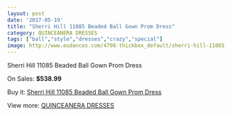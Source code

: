 ```yaml
---
layout: post
date: '2017-05-19'
title: "Sherri Hill 11085 Beaded Ball Gown Prom Dress"
category: QUINCEANERA DRESSES
tags: ["ball","style","dresses","crazy","special"]
image: http://www.eudances.com/4798-thickbox_default/sherri-hill-11085-beaded-ball-gown-prom-dress.jpg
---
```

Sherri Hill 11085 Beaded Ball Gown Prom Dress

On Sales: **$538.99**
<a href="https://www.eudances.com/en/quinceanera-dresses/1623-sherri-hill-11085-beaded-ball-gown-prom-dress.html"><amp-img layout="responsive" width="600" height="600" src="//www.eudances.com/4798-thickbox_default/sherri-hill-11085-beaded-ball-gown-prom-dress.jpg" alt="Sherri Hill 11085 Beaded Ball Gown Prom Dress 0" /></a>
<a href="https://www.eudances.com/en/quinceanera-dresses/1623-sherri-hill-11085-beaded-ball-gown-prom-dress.html"><amp-img layout="responsive" width="600" height="600" src="//www.eudances.com/4802-thickbox_default/sherri-hill-11085-beaded-ball-gown-prom-dress.jpg" alt="Sherri Hill 11085 Beaded Ball Gown Prom Dress 1" /></a>
<a href="https://www.eudances.com/en/quinceanera-dresses/1623-sherri-hill-11085-beaded-ball-gown-prom-dress.html"><amp-img layout="responsive" width="600" height="600" src="//www.eudances.com/4801-thickbox_default/sherri-hill-11085-beaded-ball-gown-prom-dress.jpg" alt="Sherri Hill 11085 Beaded Ball Gown Prom Dress 2" /></a>
<a href="https://www.eudances.com/en/quinceanera-dresses/1623-sherri-hill-11085-beaded-ball-gown-prom-dress.html"><amp-img layout="responsive" width="600" height="600" src="//www.eudances.com/4800-thickbox_default/sherri-hill-11085-beaded-ball-gown-prom-dress.jpg" alt="Sherri Hill 11085 Beaded Ball Gown Prom Dress 3" /></a>
<a href="https://www.eudances.com/en/quinceanera-dresses/1623-sherri-hill-11085-beaded-ball-gown-prom-dress.html"><amp-img layout="responsive" width="600" height="600" src="//www.eudances.com/4799-thickbox_default/sherri-hill-11085-beaded-ball-gown-prom-dress.jpg" alt="Sherri Hill 11085 Beaded Ball Gown Prom Dress 4" /></a>

Buy it: [Sherri Hill 11085 Beaded Ball Gown Prom Dress](https://www.eudances.com/en/quinceanera-dresses/1623-sherri-hill-11085-beaded-ball-gown-prom-dress.html "Sherri Hill 11085 Beaded Ball Gown Prom Dress")

View more: [QUINCEANERA DRESSES](https://www.eudances.com/en/17-quinceanera-dresses "QUINCEANERA DRESSES")